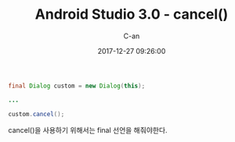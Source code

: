 ﻿---
layout: post
title:  "Android Studio 3.0 - cancel()"
date:   2017-12-27 09:26:00
author: C-an
categories: Android_Studio_3.0
---

```java
final Dialog custom = new Dialog(this);

...

custom.cancel();
```

cancel()을 사용하기 위해서는 final 선언을 해줘야한다.